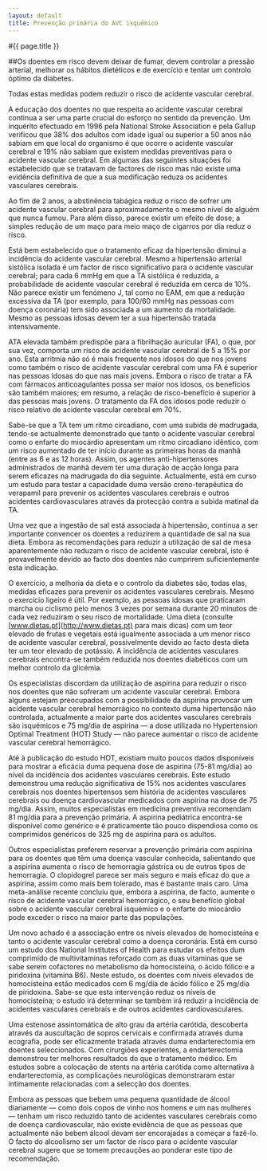 ```yaml
---
layout: default
title: Prevenção primária do AVC isquémico
---
```


#{{ page.title }}

##Os doentes em risco devem deixar de fumar, devem controlar a pressão arterial, melhorar os hábitos dietéticos e de exercício e tentar um controlo óptimo da diabetes.

Todas estas medidas podem reduzir o risco de acidente vascular cerebral.

A educação dos doentes no que respeita ao acidente vascular cerebral continua a ser uma parte crucial do esforço no sentido da prevenção. Um inquérito efectuado em 1996 pela National Stroke Association e pela Gallup verificou que 38% dos adultos com idade igual ou superior a 50 anos não sabiam em que local do organismo é que ocorre o acidente vascular cerebral e 19% não sabiam que existem medidas preventivas para o acidente vascular cerebral. Em algumas das seguintes situações foi estabelecido que se tratavam de factores de risco mas não existe uma evidência definitiva de que a sua modificação reduza os acidentes vasculares cerebrais.

Ao fim de 2 anos, a abstinência tabágica reduz o risco de sofrer um acidente vascular cerebral para aproximadamente o mesmo nível de alguém que nunca fumou. Para além disso, parece existir um efeito de dose; a simples redução de um maço para meio maço de cigarros por dia reduz o risco.

Está bem estabelecido que o tratamento eficaz da hipertensão diminui a incidência do acidente vascular cerebral. Mesmo a hipertensão arterial sistólica isolada é um factor de risco significativo para o acidente vascular cerebral; para cada 6 mmHg em que a TA sistólica é reduzida, a probabilidade de acidente vascular cerebral é reduzida em cerca de 10%. Não parece existir um fenómeno J, tal como no EAM, em que a redução excessiva da TA (por exemplo, para 100/60 mmHg nas pessoas com doença coronária) tem sido associada a um aumento da mortalidade. Mesmo as pessoas idosas devem ter a sua hipertensão tratada intensivamente.

ATA elevada também predispõe para a fibrilhação auricular (FA), o que, por sua vez, comporta um risco de acidente vascular cerebral de 5 a 15% por ano. Esta arritmia não só é mais frequente nos idosos do que nos jovens como também o risco de acidente vascular cerebral com uma FA é superior nas pessoas idosas do que nas mais jovens. Embora o risco de tratar a FA com fármacos anticoagulantes possa ser maior nos idosos, os benefícios são também maiores; em resumo, a relação de risco-benefício é superior à das pessoas mais jovens. O tratamento da FA dos idosos pode reduzir o risco relativo de acidente vascular cerebral em 70%.

Sabe-se que a TA tem um ritmo circadiano, com uma subida de madrugada, tendo-se actualmente demonstrado que tanto o acidente vascular cerebral como o enfarte do miocárdio apresentam um ritmo circadiano idêntico, com um risco aumentado de ter início durante as primeiras horas da manhã (entre as 6 e as 12 horas). Assim, os agentes anti-hipertensores administrados de manhã devem ter uma duração de acção longa para serem eficazes na madrugada do dia seguinte. Actualmente, está em curso um estudo para testar a capacidade duma versão crono-terapêutica do verapamil para prevenir os acidentes vasculares cerebrais e outros acidentes cardiovasculares através da protecção contra a subida matinal da TA.

Uma vez que a ingestão de sal está associada à hipertensão, continua a ser importante convencer os doentes a reduzirem a quantidade de sal na sua dieta. Embora as recomendações para reduzir a utilização de sal de mesa aparentemente não reduzam o risco de acidente vascular cerebral, isto é provavelmente devido ao facto dos doentes não cumprirem suficientemente esta indicação.

O exercício, a melhoria da dieta e o controlo da diabetes são, todas elas, medidas eficazes para prevenir os acidentes vasculares cerebrais. Mesmo o exercício ligeiro é útil. Por exemplo, as pessoas idosas que praticaram marcha ou ciclismo pelo menos 3 vezes por semana durante 20 minutos de cada vez reduziram o seu risco de mortalidade. Uma dieta (consulte [www.dietas.pt](http://www.dietas.pt) para mais dicas) com um teor elevado de frutas e vegetais está igualmente associada a um menor risco de acidente vascular cerebral, possivelmente devido ao facto desta dieta ter um teor elevado de potássio. A incidência de acidentes vasculares cerebrais encontra-se também reduzida nos doentes diabéticos com um melhor controlo da glicémia.

Os especialistas discordam da utilização de aspirina para reduzir o risco nos doentes que não sofreram um acidente vascular cerebral. Embora alguns estejam preocupados com a possibilidade da aspirina provocar um acidente vascular cerebral hemorrágico no contexto duma hipertensão não controlada, actualmente a maior parte dos acidentes vasculares cerebrais são isquémicos e 75 mg/dia de aspirina — a dose utilizada no Hypertension Optimal Treatment (HOT) Study — não parece aumentar o risco de acidente vascular cerebral hemorrágico.

Até à publicação do estudo HOT, existiam muito poucos dados disponíveis para mostrar a eficácia duma pequena dose de aspirina (75-81 mg/dia) ao nível da incidência dos acidentes vasculares cerebrais. Este estudo demonstrou uma redução significativa de 15% nos acidentes vasculares cerebrais nos doentes hipertensos sem história de acidentes vasculares cerebrais ou doença cardiovascular medicados com aspirina na dose de 75 mg/dia. Assim, muitos especialistas em medicina preventiva recomendam 81 mg/dia para a prevenção primária. A aspirina pediátrica encontra-se disponível como genérico e é praticamente tão pouco dispendiosa como os comprimidos genéricos de 325 mg de aspirina para os adultos.

Outros especialistas preferem reservar a prevenção primária com aspirina para os doentes que têm uma doença vascular conhecida, salientando que a aspirina aumenta o risco de hemorragia gástrica ou de outros tipos de hemorragia. O clopidogrel parece ser mais seguro e mais eficaz do que a aspirina, assim como mais bem tolerado, mas é bastante mais caro. Uma meta-análise recente concluiu que, embora a aspirina, de facto, aumente o risco de acidente vascular cerebral hemorrágico, o seu benefício global sobre o acidente vascular cerebral isquémico e o enfarte do miocárdio pode exceder o risco na maior parte das populações.

Um novo achado é a associação entre os níveis elevados de homocisteína e tanto o acidente vascular cerebral como a doença coronária. Está em curso um estudo dos National Institutes of Health para estudar os efeitos dum comprimido de multivitaminas reforçado com as duas vitaminas que se sabe serem cofactores no metabolismo da homocisteína, o ácido fólico e a piridoxina (vitamina B6). Neste estudo, os doentes com níveis elevados de homocisteína estão medicados com 6 mg/dia de ácido fólico e 25 mg/dia de piridoxina. Sabe-se que esta intervenção reduz os níveis de homocisteína; o estudo irá determinar se também irá reduzir a incidência de acidentes vasculares cerebrais e de outros acidentes cardiovasculares.

Uma estenose assintomática de alto grau da artéria carótida, descoberta através da auscultação de sopros cervicais e confirmada através duma ecografia, pode ser eficazmente tratada através duma endarterectomia em doentes seleccionados. Com cirurgiões experientes, a endarterectomia demonstrou ter melhores resultados do que o tratamento médico. Em estudos sobre a colocação de stents na artéria carótida como alternativa à endarterectomia, as complicações neurológicas demonstraram estar intimamente relacionadas com a selecção dos doentes.

Embora as pessoas que bebem uma pequena quantidade de álcool diariamente — como dois copos de vinho nos homens e um nas mulheres — tenham um risco reduzido tanto de acidentes vasculares cerebrais como de doença cardiovascular, não existe evidência de que as pessoas que actualmente não bebem álcool devam ser encorajadas a começar a fazê-lo. O facto do alcoolismo ser um factor de risco para o acidente vascular cerebral sugere que se tomem precauções ao ponderar este tipo de recomendação.
